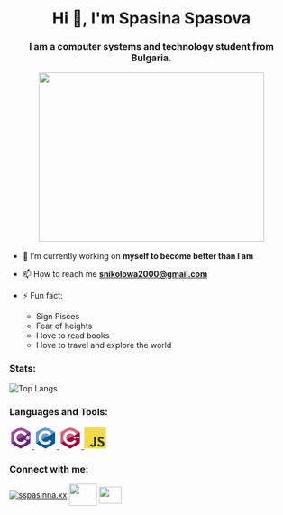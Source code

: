 <h1 align="center">Hi 👋, I'm Spasina Spasova</h1>
<h3 align="center">I am a computer systems and technology student from Bulgaria.</h3>

<p align="center">
  <img width="400" height="300" src="https://media.istockphoto.com/vectors/young-female-character-writing-code-on-a-desktop-computer-working-vector-id1219473620?k=6&m=1219473620&s=612x612&w=0&h=TIzfwlAKxlIfqE4mvf5qffELRfbP8pkJgttiM3bzUR4=">
</p>

- 🔭 I’m currently working on **myself to become better than I am**

- 📫 How to reach me **snikolowa2000@gmail.com**

- ⚡ Fun fact: 
  - Sign Pisces  
  - Fear of heights 
  - I love to read books  
  - I love to travel and explore the world


<h3 align="left">Stats:</h3>

![Top Langs](https://github-readme-stats.vercel.app/api/top-langs/?username=SpasinaSpasova&theme=vue )

<h3 align="left">Languages and Tools:</h3>
<p align="left"> 
<a href="https://www.w3schools.com/cs/" target="_blank"> <img src="https://raw.githubusercontent.com/devicons/devicon/master/icons/csharp/csharp-original.svg" alt="csharp" width="40" height="40"/> </a> 
<a href="https://www.cprogramming.com/" target="_blank"> <img src="https://raw.githubusercontent.com/devicons/devicon/master/icons/c/c-original.svg" alt="c" width="40" height="40"/> </a>
<a href="https://www.w3schools.com/cpp/" target="_blank"> <img src="https://raw.githubusercontent.com/devicons/devicon/master/icons/cplusplus/cplusplus-original.svg" alt="cplusplus" width="40" height="40"/> </a> 
<a href="https://developer.mozilla.org/en-US/docs/Web/JavaScript" target="_blank"> <img src="https://raw.githubusercontent.com/devicons/devicon/master/icons/javascript/javascript-original.svg" alt="javascript" width="40" height="40"/> </a> </p>


<h3 align="left">Connect with me:</h3>
<p align="left">
<a href="https://instagram.com/sspasinna.xx" target="blank"><img align="center" src="https://raw.githubusercontent.com/rahuldkjain/github-profile-readme-generator/master/src/images/icons/Social/instagram.svg" alt="sspasinna.xx" height="30" width="40" /></a>
<a href="https://www.linkedin.com/in/spasina-spasova-b69b9021a/" target="blank"><img align="center" src="https://brandlogos.net/wp-content/uploads/2016/06/linkedin-logo-512x512.png" height="39" width="49" /></a>
<a href="https://www.facebook.com/profile.php?id=100027966755531" target="blank"><img align="center" src="https://cdn3.iconfinder.com/data/icons/capsocial-round/500/facebook-512.png" height="30" width="40" /></a>
</p>
